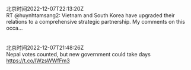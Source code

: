 北京时间2022-12-07T22:13:20Z<br>RT @huynhtamsang2: Vietnam and South Korea have upgraded their relations to a comprehensive strategic partnership. My comments on this occa…<br><br><br>北京时间2022-12-07T21:48:26Z<br>Nepal votes counted, but new government could take days https://t.co/lWzsWWfFm3<br><br><br>